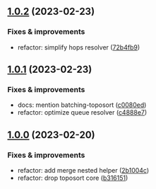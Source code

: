 ## [1.0.2](https://github.com/semrel-extra/toposource/compare/v1.0.1...v1.0.2) (2023-02-23)

### Fixes & improvements
* refactor: simplify hops resolver ([72b4fb9](https://github.com/semrel-extra/toposource/commit/72b4fb92fe1055405801ff977f1022256f598176))

## [1.0.1](https://github.com/semrel-extra/toposource/compare/v1.0.0...v1.0.1) (2023-02-23)

### Fixes & improvements
* docs: mention batching-toposort ([c0080ed](https://github.com/semrel-extra/toposource/commit/c0080ed66341bdccdb8034ca98e30a8c7c25b550))
* refactor: optimize queue resolver ([c4888e7](https://github.com/semrel-extra/toposource/commit/c4888e7dd7650f2801088e607bd8db6bc9b9b545))

## [1.0.0](https://github.com/semrel-extra/toposource/compare/undefined...v1.0.0) (2023-02-20)

### Fixes & improvements
* refactor: add merge nested helper ([2b1004c](https://github.com/semrel-extra/toposource/commit/2b1004cc30bc2ce352850f1baaa338cf3e33f6e8))
* refactor: drop toposort core ([b316151](https://github.com/semrel-extra/toposource/commit/b316151984c45239226389c54e6944147a04c3b3))
